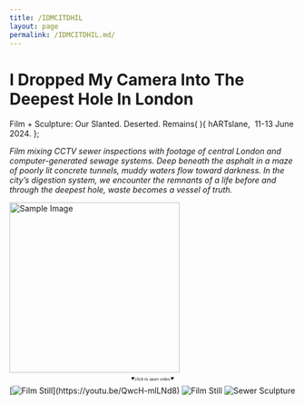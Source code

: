 ```yaml
---
title: /IDMCITDHIL
layout: page
permalink: /IDMCITDHIL.md/
---
```


# I Dropped My Camera Into The Deepest Hole In London
Film + Sculpture: Our Slanted. Deserted. Remains( ){
  hARTslane,  11-13 June 2024.
};  

*Film mixing CCTV sewer inspections with footage of central London and computer-generated sewage systems. Deep beneath the asphalt in a maze of poorly lit concrete tunnels, muddy waters flow toward darkness. In the city’s digestion system, we encounter the remnants of a life before and through the deepest hole, waste becomes a vessel of truth.*



<style>
    .clickable-image img {
        transition: 0.3s; /* Smooth transition */
    }
    .clickable-image.clicked img {
        filter: brightness(0.5) sepia(1) hue-rotate(180deg); /* Color effect to make it appear orange */
    }
</style>

<div class="clickable-image" onclick="this.classList.toggle('clicked');">
    <img src="/pb.github.io/images/DroppedMyCamera_Tunnel.jpg" alt="Sample Image" width="300px">
</div>

<p align="center" style="font-size: 0.5em; font-style: italic;">
    ▼click to open video▼
</p>
[<img alt="Film Still" class="centered-image" src="/pb.github.io/images/DroppedMyCamera_Tunnel.jpg" />](https://youtu.be/QwcH-mlLNd8)

<img alt="Film Still" class="centered-image" src="/pb.github.io/images/DroppedMyCamera_Street.jpg" />
<img alt="Sewer Sculpture" class="centered-image" src="/pb.github.io/images/DroppedMyCamera_Sewer.jpg" />
